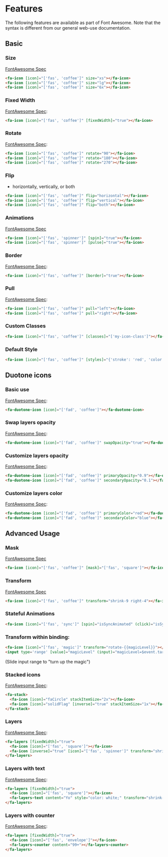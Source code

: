 # Features

The following features are available as part of Font Awesome. Note that the syntax is different from our general web-use documentation.

## Basic

### Size
[FontAwesome Spec](https://fontawesome.com/how-to-use/on-the-web/styling/sizing-icons)
```html
<fa-icon [icon]="['fas', 'coffee']" size="xs"></fa-icon>
<fa-icon [icon]="['fas', 'coffee']" size="lg"></fa-icon>
<fa-icon [icon]="['fas', 'coffee']" size="6x"></fa-icon>
```

### Fixed Width
[FontAwesome Spec](https://fontawesome.com/how-to-use/on-the-web/styling/fixed-width-icons):

```html
<fa-icon [icon]="['fas', 'coffee']" [fixedWidth]="true"></fa-icon>
```

### Rotate
[FontAwesome Spec](https://fontawesome.com/how-to-use/on-the-web/styling/rotating-icons):

```html
<fa-icon [icon]="['fas', 'coffee']" rotate="90"></fa-icon>
<fa-icon [icon]="['fas', 'coffee']" rotate="180"></fa-icon>
<fa-icon [icon]="['fas', 'coffee']" rotate="270"></fa-icon>
```

### Flip
* horizontally, vertically, or both

```html
<fa-icon [icon]="['fas', 'coffee']" flip="horizontal"></fa-icon>
<fa-icon [icon]="['fas', 'coffee']" flip="vertical"></fa-icon>
<fa-icon [icon]="['fas', 'coffee']" flip="both"></fa-icon>
```

### Animations
[FontAwesome Spec](https://fontawesome.com/how-to-use/on-the-web/styling/animating-icons)

```html
<fa-icon [icon]="['fas', 'spinner']" [spin]="true"></fa-icon>
<fa-icon [icon]="['fas', 'spinner']" [pulse]="true"></fa-icon>
```

### Border
[FontAwesome Spec](https://fontawesome.com/how-to-use/on-the-web/styling/bordered-pulled-icons):

```html
<fa-icon [icon]="['fas', 'coffee']" [border]="true"></fa-icon>
```

### Pull
[FontAwesome Spec](https://fontawesome.com/how-to-use/on-the-web/styling/bordered-pulled-icons):

```html
<fa-icon [icon]="['fas', 'coffee']" pull="left"></fa-icon>
<fa-icon [icon]="['fas', 'coffee']" pull="right"></fa-icon>
```

### Custom Classes

```html
<fa-icon [icon]="['fas', 'coffee']" [classes]="['my-icon-class']"></fa-icon>
```

### Default Style
```html
<fa-icon [icon]="['fas', 'coffee']" [styles]="{'stroke': 'red', 'color': 'red'}"></fa-icon>
```

## Duotone icons

### Basic use

[FontAwesome Spec](https://fontawesome.com/how-to-use/on-the-web/styling/duotone-icons#basic-use):

```html
<fa-duotone-icon [icon]="['fad', 'coffee']"></fa-duotone-icon>
```

### Swap layers opacity

[FontAwesome Spec](https://fontawesome.com/how-to-use/on-the-web/styling/duotone-icons#swapping-layers):

```html
<fa-duotone-icon [icon]="['fad', 'coffee']" swapOpacity="true"></fa-duotone-icon>
```

### Customize layers opacity

[FontAwesome Spec](https://fontawesome.com/how-to-use/on-the-web/styling/duotone-icons#changing-opacity):

```html
<fa-duotone-icon [icon]="['fad', 'coffee']" primaryOpacity="0.9"></fa-duotone-icon>
<fa-duotone-icon [icon]="['fad', 'coffee']" secondaryOpacity="0.1"></fa-duotone-icon>
```

### Customize layers color

[FontAwesome Spec](https://fontawesome.com/how-to-use/on-the-web/styling/duotone-icons#coloring):

```html
<fa-duotone-icon [icon]="['fad', 'coffee']" primaryColor="red"></fa-duotone-icon>
<fa-duotone-icon [icon]="['fad', 'coffee']" secondaryColor="blue"></fa-duotone-icon>
```

## Advanced Usage

### Mask
[FontAwesome Spec](https://fontawesome.com/how-to-use/on-the-web/styling/masking)
```html
<fa-icon [icon]="['fas', 'coffee']" [mask]="['fas', 'square']"></fa-icon>
```

### Transform
[FontAwesome Spec](https://fontawesome.com/how-to-use/on-the-web/styling/power-transforms)

```html
<fa-icon [icon]="['fas', 'coffee']" transform="shrink-9 right-4"></fa-icon>
```

### Stateful Animations
```html
<fa-icon [icon]="['fas', 'sync']" [spin]="isSyncAnimated" (click)="isSyncAnimated=!isSyncAnimated"></fa-icon>
```

### Transform within binding:

```html
<fa-icon [icon]="['fas', 'magic']" transform="rotate-{{magicLevel}}"></fa-icon>
<input type='range' [value]="magicLevel" (input)="magicLevel=$event.target.value"/>
```
(Slide input range to "turn up the magic")

### Stacked icons

[FontAwesome Spec](https://fontawesome.com/how-to-use/on-the-web/styling/stacking-icons):

```html
<fa-stack>
  <fa-icon [icon]="faCircle" stackItemSize="2x"></fa-icon>
  <fa-icon [icon]="solidFlag" [inverse]="true" stackItemSize="1x"></fa-icon>
</fa-stack>
```

### Layers
[FontAwesome Spec](https://fontawesome.com/how-to-use/on-the-web/styling/layering):

```html
<fa-layers [fixedWidth]="true">
  <fa-icon [icon]="['fas', 'square']"></fa-icon>
  <fa-icon [inverse]="true" [icon]="['fas', 'spinner']" transform="shrink-6"></fa-icon>
</fa-layers>
```

### Layers with text
[FontAwesome Spec](https://fontawesome.com/how-to-use/on-the-web/styling/layering):

```html
<fa-layers [fixedWidth]="true">
  <fa-icon [icon]="['fas', 'square']"></fa-icon>
  <fa-layers-text content="Yo" style="color: white;" transform="shrink-4"></fa-layers-text>
</fa-layers>
```

### Layers with counter
[FontAwesome Spec](https://fontawesome.com/how-to-use/on-the-web/styling/layering):

```html
<fa-layers [fixedWidth]="true">
  <fa-icon [icon]="['fas', 'envelope']"></fa-icon>
  <fa-layers-counter content="99+"></fa-layers-counter>
</fa-layers>
```
